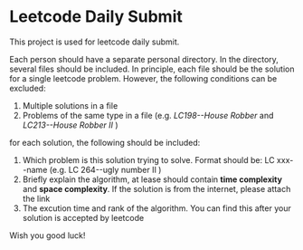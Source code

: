 # Leetcode Daily Submit 
This project is used for leetcode daily submit. 

Each person should have a separate personal directory. In the directory, several files should be included. In principle, each file should be the solution for a single leetcode problem. However, the following conditions can be excluded:

1. Multiple solutions in a file
2. Problems of the same type in a file (e.g. *LC198--House Robber* and *LC213--House Robber II* )

for each solution, the following should be included:

1. Which problem is this solution trying to solve. Format should be: LC xxx--name (e.g. LC 264--ugly number II )
2.  Briefly explain the algorithm, at lease should contain __time complexity__ and __space complexity__. If the solution is from the internet, please attach the link
3.  The excution time and rank of the algorithm. You can find this after your solution is accepted by leetcode


Wish you good luck!
